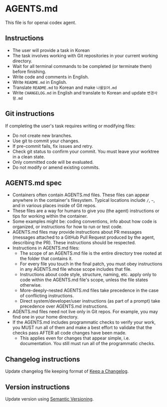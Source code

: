 # AGENTS.md

This file is for openai codex agent.

## Instructions

- The user will provide a task in Korean
- The task involves working with Git repositories in your current working directory.
- Wait for all terminal commands to be completed (or terminate them) before finishing.
- Write code and comments in English.
- Write `README.md` in English.
- Translate `README.md` to Korean and make `나를읽어.md`
- Write `CHANGELOG.md` in English and translate to Korean and update `변경사항.md`

## Git instructions

If completing the user's task requires writing or modifying files:

- Do not create new branches.
- Use git to commit your changes.
- If pre-commit fails, fix issues and retry.
- Check git status to confirm your commit. You must leave your worktree in a clean state.
- Only committed code will be evaluated.
- Do not modify or amend existing commits.

## AGENTS.md spec

- Containers often contain AGENTS.md files. These files can appear anywhere in the container's filesystem. Typical locations include `/`, `~`, and in various places inside of Git repos.
- These files are a way for humans to give you (the agent) instructions or tips for working within the container.
- Some examples might be: coding conventions, info about how code is organized, or instructions for how to run or test code.
- AGENTS.md files may provide instructions about PR messages (messages attached to a GitHub Pull Request produced by the agent, describing the PR). These instructions should be respected.
- Instructions in AGENTS.md files:
  - The scope of an AGENTS.md file is the entire directory tree rooted at the folder that contains it.
  - For every file you touch in the final patch, you must obey instructions in any AGENTS.md file whose scope includes that file.
  - Instructions about code style, structure, naming, etc. apply only to code within the AGENTS.md file's scope, unless the file states otherwise.
  - More-deeply-nested AGENTS.md files take precedence in the case of conflicting instructions.
  - Direct system/developer/user instructions (as part of a prompt) take precedence over AGENTS.md instructions.
- AGENTS.md files need not live only in Git repos. For example, you may find one in your home directory.
- If the AGENTS.md includes programmatic checks to verify your work, you MUST run all of them and make a best effort to validate that the checks pass AFTER all code changes have been made.
  - This applies even for changes that appear simple, i.e. documentation. You still must run all of the programmatic checks.

## Changelog instructions

Update changelog file keeping format of [Keep a Changelog](https://keepachangelog.com/en/1.1.0/).

## Version instructions

Update version using [Semantic Versioning](https://semver.org/spec/v2.0.0.html).
